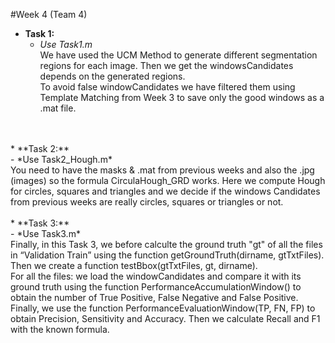 #Week 4 (Team 4)

* **Task 1:**</br>
  - *Use Task1.m*</br>
We have used the UCM Method to generate different segmentation regions for each image. Then we get the windowsCandidates depends on   the generated regions.</br>
To avoid false windowCandidates we have filtered them using Template Matching from Week 3 to save only the good windows as a .mat file.
</br>
</br>
* **Task 2:**</br>
  - *Use Task2_Hough.m*</br>
You need to have the masks & .mat from previous weeks and also the .jpg (images) so the formula CirculaHough_GRD works. Here we compute Hough for circles, squares and triangles and we decide if the windows Candidates from previous weeks are really circles, squares or triangles or not.
</br>
</br>
* **Task 3:**</br>
  - *Use Task3.m*</br>
Finally, in this Task 3, we before calculte the ground truth "gt" of all the files in “Validation Train” using the function getGroundTruth(dirname, gtTxtFiles).</br>
Then we create a function testBbox(gtTxtFiles, gt, dirname).</br>
For all the files: we load the windowCandidates and compare it with its ground truth using the function PerformanceAccumulationWindow() to obtain the number of True Positive, False Negative and False Positive. Finally, we use the function PerformanceEvaluationWindow(TP, FN, FP) to obtain Precision, Sensitivity and Accuracy. Then we calculate Recall and F1 with the known formula.
